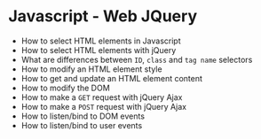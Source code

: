 # Javascript - Web JQuery

- How to select HTML elements in Javascript
- How to select HTML elements with jQuery
- What are differences between `ID`, `class` and `tag name` selectors
- How to modify an HTML element style
- How to get and update an HTML element content
- How to modify the DOM
- How to make a `GET` request with jQuery Ajax
- How to make a `POST` request with jQuery Ajax
- How to listen/bind to DOM events
- How to listen/bind to user events
